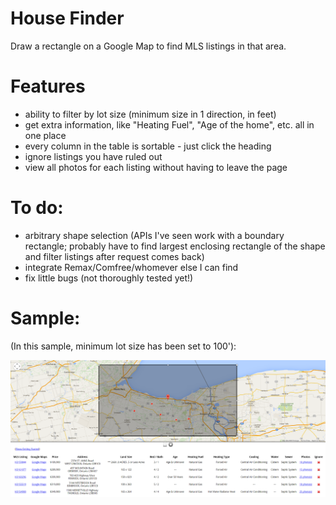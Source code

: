 House Finder
==========

Draw a rectangle on a Google Map to find MLS listings in that area. 


Features
========

- ability to filter by lot size (minimum size in 1 direction, in feet)
- get extra information, like "Heating Fuel", "Age of the home", etc. all in one place
- every column in the table is sortable - just click the heading
- ignore listings you have ruled out
- view all photos for each listing without having to leave the page


To do:
======

- arbitrary shape selection (APIs I've seen work with a boundary rectangle; probably have to find largest enclosing rectangle of the shape and filter listings after request comes back)
- integrate Remax/Comfree/whomever else I can find
- fix little bugs (not thoroughly tested yet!)


Sample:
=======

(In this sample, minimum lot size has been set to 100'):

![House Finder Sample Image](sample.png?raw=true "House Finder Sample Image")